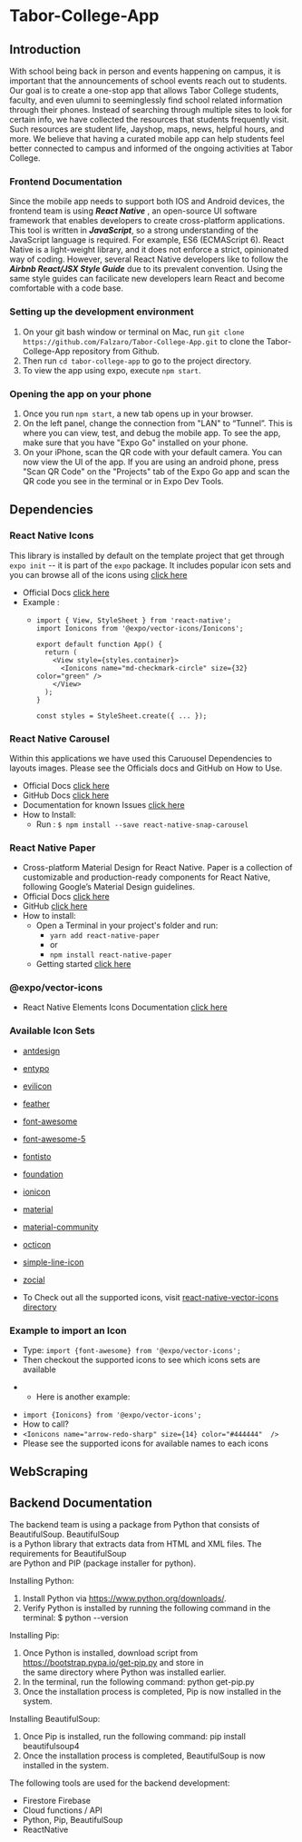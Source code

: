 # Tabor-College-App
## Introduction
With school being back in person and events happening on campus, it is important that the announcements of school events reach out to students. Our goal is to create a one-stop app that allows Tabor College students, faculty, and even ulumni to seeminglessly find school related information through their phones. Instead of searching through multiple sites to look for certain info, we have collected the resources that students frequently visit. Such resources are student life, Jayshop, maps, news, helpful hours, and more. We believe that having a curated mobile app can help students feel better connected to campus and informed of the ongoing activities at Tabor College. 

### Frontend Documentation
Since the mobile app needs to support both IOS and Android devices, the frontend team is using ***React Native*** , an open-source UI software framework that enables developers to create cross-platform applications. This tool is written in ***JavaScript***, so a strong understanding of the JavaScript language is required. For example, ES6 (ECMAScript 6). React Native is a light-weight library, and it does not enforce a strict, opinionated way of coding. However, several React Native developers like to follow the ***Airbnb React/JSX Style Guide*** due to its prevalent convention. Using the same style guides can facilicate new developers learn React and become comfortable with a code base.


### Setting up the development environment
1. On your git bash window or terminal on Mac, run `git clone https://github.com/Falzaro/Tabor-College-App.git` to clone the Tabor-College-App repository from Github.
2. Then run `cd tabor-college-app` to go to the project directory.
3. To view the app using expo, execute `npm start`.

### Opening the app on your phone

1. Once you run `npm start`, a new tab opens up in your browser. 
2. On the left panel, change the connection from "LAN" to “Tunnel”. This is where you can view, test, and debug the mobile app. To see the app, make sure that you have "Expo Go" installed on your phone.
3. On your iPhone, scan the QR code with your default camera. You can now view the UI of the app. If you are using an android phone, press "Scan QR Code" on the "Projects" tab of the Expo Go app and scan the QR code you see in the terminal or in Expo Dev Tools.

## Dependencies
### React Native Icons 
This library is installed by default on the template project that get through `expo init` -- it is part of the `expo` package.
It includes popular icon sets and you can browse all of the icons using [click here](icons.expo.fyi)
- Official Docs [click here](https://docs.expo.dev/guides/icons/)
- Example : 
    -   ``` import * as React from 'react'; 
        import { View, StyleSheet } from 'react-native';
        import Ionicons from '@expo/vector-icons/Ionicons';

        export default function App() {
          return (
            <View style={styles.container}>
              <Ionicons name="md-checkmark-circle" size={32} color="green" />
            </View>
          );
        }

        const styles = StyleSheet.create({ ... });  
        ```
### React Native Carousel
Within this applications we have used this Caruousel Dependencies to layouts images. Please see the Officials docs and GitHub on How to Use.
- Official Docs [click here](https://www.npmjs.com/package/react-native-snap-carousel)
- GitHub Docs [click here](https://github.com/meliorence/react-native-snap-carousel)
- Documentation for known Issues [click here](https://github.com/meliorence/react-native-snap-carousel/blob/master/doc/KNOWN_ISSUES.md)
- How to Install: 
    - Run : `$ npm install --save react-native-snap-carousel`
    
### React Native Paper
- Cross-platform Material Design for React Native.
Paper is a collection of customizable and production-ready components for React Native, following Google’s Material Design guidelines.
- Official Docs [click here](https://callstack.github.io/react-native-paper/)
- GitHub [click here](https://github.com/callstack/react-native-paper)
- How to install: 
    -  Open a Terminal in your project's folder and run:
        - ``` yarn add react-native-paper ```  
        - or
        - ``` npm install react-native-paper ```
    - Getting started [click here](https://callstack.github.io/react-native-paper/getting-started.html)
### 
### @expo/vector-icons
- React Native Elements Icons Documentation [click here](https://docs.expo.dev/guides/icons/#expovector-icons)

### Available Icon Sets
- [antdesign](https://ant.design/components/icon/)
- [entypo](http://www.entypo.com/)
- [evilicon](http://evil-icons.io/)
- [feather](https://feathericons.com/)
- [font-awesome](https://fontawesome.com/v4.7.0/)
- [font-awesome-5](https://fontawesome.com/)
- [fontisto](https://www.fontisto.com/icons)
- [foundation](http://zurb.com/playground/foundation-icon-fonts-3)
- [ionicon](http://ionicons.com/)
- [material](https://material.io/tools/icons)
- [material-community](https://materialdesignicons.com/)
- [octicon](https://octicons.github.com/)
- [simple-line-icon](https://simplelineicons.github.io/)
- [zocial](http://weloveiconfonts.com/)

- To Check out all the supported icons, visit [react-native-vector-icons directory](https://oblador.github.io/react-native-vector-icons/)

### Example to import an Icon 
- Type: `import {font-awesome} from '@expo/vector-icons';`
- Then checkout the supported icons to see which icons sets are available
* * Here is another example: 
- `import {Ionicons} from '@expo/vector-icons';`
- How to call? 
- ` <Ionicons name="arrow-redo-sharp" size={14} color="#444444"  /> `
- Please see the supported icons for available names to each icons

## WebScraping 
## Backend Documentation
The backend team is using a package from Python that consists of BeautifulSoup. BeautifulSoup </br>
is a Python library that extracts data from HTML and XML files. The requirements for BeautifulSoup </br>
are Python and PIP (package installer for python). </br>

Installing Python: </br>
1. Install Python via https://www.python.org/downloads/.
2. Verify Python is installed by running the following command in the terminal: $ python --version

Installing Pip: </br>
1. Once Python is installed, download script from https://bootstrap.pypa.io/get-pip.py and store in </br>
the same directory where Python was installed earlier.
2. In the terminal, run the following command: python get-pip.py
3. Once the installation process is completed, Pip is now installed in the system.

Installing BeautifulSoup: </br>
1. Once Pip is installed, run the following command: pip install beautifulsoup4
2. Once the installation process is completed, BeautifulSoup is now installed in the system.

The following tools are used for the backend development: </br>
- Firestore Firebase
- Cloud functions / API
- Python, Pip, BeautifulSoup
- ReactNative


